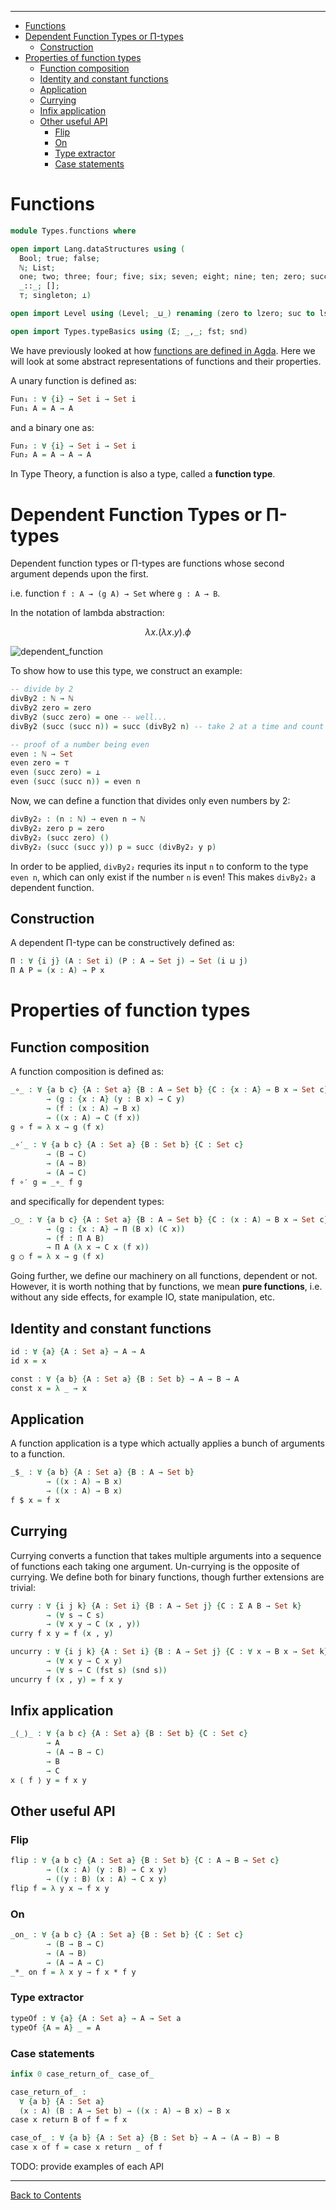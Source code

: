 <!-- START doctoc generated TOC please keep comment here to allow auto update -->
<!-- DON'T EDIT THIS SECTION, INSTEAD RE-RUN doctoc TO UPDATE -->
****

- [Functions](#functions)
- [Dependent Function Types or Π-types](#dependent-function-types-or-%CF%80-types)
  - [Construction](#construction)
- [Properties of function types](#properties-of-function-types)
  - [Function composition](#function-composition)
  - [Identity and constant functions](#identity-and-constant-functions)
  - [Application](#application)
  - [Currying](#currying)
  - [Infix application](#infix-application)
  - [Other useful API](#other-useful-api)
    - [Flip](#flip)
    - [On](#on)
    - [Type extractor](#type-extractor)
    - [Case statements](#case-statements)

<!-- END doctoc generated TOC please keep comment here to allow auto update -->

# Functions

```agda
module Types.functions where

open import Lang.dataStructures using (
  Bool; true; false;
  ℕ; List;
  one; two; three; four; five; six; seven; eight; nine; ten; zero; succ;
  _::_; [];
  ⊤; singleton; ⟂)

open import Level using (Level; _⊔_) renaming (zero to lzero; suc to lsuc)

open import Types.typeBasics using (Σ; _,_; fst; snd)
```

We have previously looked at how [functions are defined in Agda](Lang.functions.html). Here we will look at some abstract representations of functions and their properties.

A unary function is defined as:

```agda
Fun₁ : ∀ {i} → Set i → Set i
Fun₁ A = A → A
```

and a binary one as:

```agda
Fun₂ : ∀ {i} → Set i → Set i
Fun₂ A = A → A → A
```
In Type Theory, a function is also a type, called a **function type**.

# Dependent Function Types or Π-types

Dependent function types or Π-types are functions whose second argument depends upon the first.

i.e. function `f : A → (g A) → Set` where `g : A → B`.

In the notation of lambda abstraction:

$$
λx. (λx.y).ϕ
$$

![dependent_function](dependent_function.png)

To show how to use this type, we construct an example:

```agda
-- divide by 2
divBy2 : ℕ → ℕ
divBy2 zero = zero
divBy2 (succ zero) = one -- well...
divBy2 (succ (succ n)) = succ (divBy2 n) -- take 2 at a time and count as 1

-- proof of a number being even
even : ℕ → Set
even zero = ⊤
even (succ zero) = ⟂
even (succ (succ n)) = even n
```

Now, we can define a function that divides only even numbers by 2:

```agda
divBy2₂ : (n : ℕ) → even n → ℕ
divBy2₂ zero p = zero
divBy2₂ (succ zero) ()
divBy2₂ (succ (succ y)) p = succ (divBy2₂ y p)
```

In order to be applied, `divBy2₂` requries its input `n` to conform to the type `even n`, which can only exist if the number `n` is even! This makes `divBy2₂` a dependent function.

## Construction

A dependent Π-type can be constructively defined as:

```agda
Π : ∀ {i j} (A : Set i) (P : A → Set j) → Set (i ⊔ j)
Π A P = (x : A) → P x
```

# Properties of function types

## Function composition

A function composition is defined as:

```agda
_∘_ : ∀ {a b c} {A : Set a} {B : A → Set b} {C : {x : A} → B x → Set c}
        → (g : {x : A} (y : B x) → C y)
        → (f : (x : A) → B x)
        → ((x : A) → C (f x))
g ∘ f = λ x → g (f x)

_∘′_ : ∀ {a b c} {A : Set a} {B : Set b} {C : Set c}
        → (B → C)
        → (A → B)
        → (A → C)
f ∘′ g = _∘_ f g
```

and specifically for dependent types:

```agda
_○_ : ∀ {a b c} {A : Set a} {B : A → Set b} {C : (x : A) → B x → Set c}
        → (g : {x : A} → Π (B x) (C x))
        → (f : Π A B)
        → Π A (λ x → C x (f x))
g ○ f = λ x → g (f x)
```

Going further, we define our machinery on all functions, dependent or not. However, it is worth nothing that by functions, we mean **pure functions**, i.e. without any side effects, for example IO, state manipulation, etc.

## Identity and constant functions

```agda
id : ∀ {a} {A : Set a} → A → A
id x = x

const : ∀ {a b} {A : Set a} {B : Set b} → A → B → A
const x = λ _ → x
```

## Application

A function application is a type which actually applies a bunch of arguments to a function.

```agda
_$_ : ∀ {a b} {A : Set a} {B : A → Set b}
        → ((x : A) → B x)
        → ((x : A) → B x)
f $ x = f x
```

## Currying

Currying converts a function that takes multiple arguments into a sequence of functions each taking one argument. Un-currying is the opposite of currying. We define both for binary functions, though further extensions are trivial:

```agda
curry : ∀ {i j k} {A : Set i} {B : A → Set j} {C : Σ A B → Set k}
        → (∀ s → C s)
        → (∀ x y → C (x , y))
curry f x y = f (x , y)

uncurry : ∀ {i j k} {A : Set i} {B : A → Set j} {C : ∀ x → B x → Set k}
        → (∀ x y → C x y)
        → (∀ s → C (fst s) (snd s))
uncurry f (x , y) = f x y
```

## Infix application

```agda
_⟨_⟩_ : ∀ {a b c} {A : Set a} {B : Set b} {C : Set c}
        → A
        → (A → B → C)
        → B
        → C
x ⟨ f ⟩ y = f x y
```

## Other useful API

### Flip

```agda
flip : ∀ {a b c} {A : Set a} {B : Set b} {C : A → B → Set c}
        → ((x : A) (y : B) → C x y)
        → ((y : B) (x : A) → C x y)
flip f = λ y x → f x y
```

### On

```agda
_on_ : ∀ {a b c} {A : Set a} {B : Set b} {C : Set c}
        → (B → B → C)
        → (A → B)
        → (A → A → C)
_*_ on f = λ x y → f x * f y
```

### Type extractor

```agda
typeOf : ∀ {a} {A : Set a} → A → Set a
typeOf {A = A} _ = A
```

### Case statements

```agda
infix 0 case_return_of_ case_of_

case_return_of_ :
  ∀ {a b} {A : Set a}
  (x : A) (B : A → Set b) → ((x : A) → B x) → B x
case x return B of f = f x

case_of_ : ∀ {a b} {A : Set a} {B : Set b} → A → (A → B) → B
case x of f = case x return _ of f
```

TODO: provide examples of each API

****
[Back to Contents](./contents.html)
